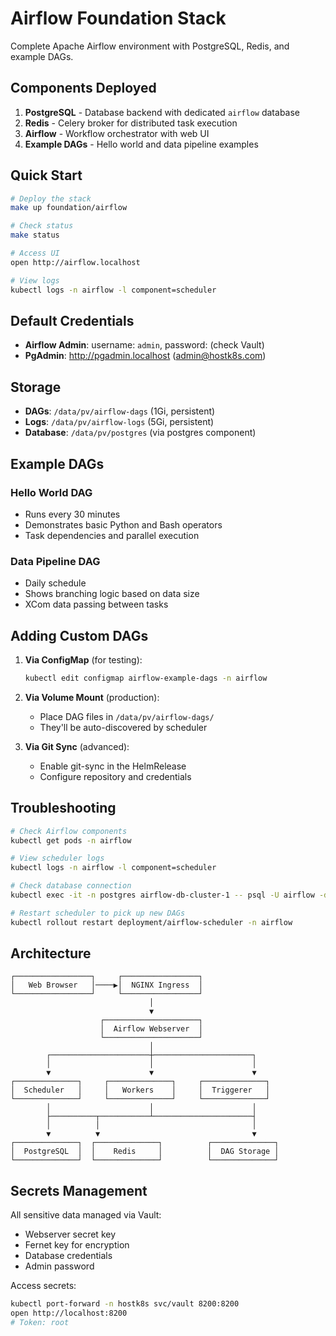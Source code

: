 # Airflow Foundation Stack

Complete Apache Airflow environment with PostgreSQL, Redis, and example DAGs.

## Components Deployed

1. **PostgreSQL** - Database backend with dedicated `airflow` database
2. **Redis** - Celery broker for distributed task execution
3. **Airflow** - Workflow orchestrator with web UI
4. **Example DAGs** - Hello world and data pipeline examples

## Quick Start

```bash
# Deploy the stack
make up foundation/airflow

# Check status
make status

# Access UI
open http://airflow.localhost

# View logs
kubectl logs -n airflow -l component=scheduler
```

## Default Credentials

- **Airflow Admin**: username: `admin`, password: (check Vault)
- **PgAdmin**: http://pgadmin.localhost (admin@hostk8s.com)

## Storage

- **DAGs**: `/data/pv/airflow-dags` (1Gi, persistent)
- **Logs**: `/data/pv/airflow-logs` (5Gi, persistent)
- **Database**: `/data/pv/postgres` (via postgres component)

## Example DAGs

### Hello World DAG
- Runs every 30 minutes
- Demonstrates basic Python and Bash operators
- Task dependencies and parallel execution

### Data Pipeline DAG
- Daily schedule
- Shows branching logic based on data size
- XCom data passing between tasks

## Adding Custom DAGs

1. **Via ConfigMap** (for testing):
   ```bash
   kubectl edit configmap airflow-example-dags -n airflow
   ```

2. **Via Volume Mount** (production):
   - Place DAG files in `/data/pv/airflow-dags/`
   - They'll be auto-discovered by scheduler

3. **Via Git Sync** (advanced):
   - Enable git-sync in the HelmRelease
   - Configure repository and credentials

## Troubleshooting

```bash
# Check Airflow components
kubectl get pods -n airflow

# View scheduler logs
kubectl logs -n airflow -l component=scheduler

# Check database connection
kubectl exec -it -n postgres airflow-db-cluster-1 -- psql -U airflow -d airflow

# Restart scheduler to pick up new DAGs
kubectl rollout restart deployment/airflow-scheduler -n airflow
```

## Architecture

```
┌─────────────────┐     ┌─────────────────┐
│   Web Browser   │────▶│  NGINX Ingress  │
└─────────────────┘     └─────────────────┘
                               │
                               ▼
                    ┌─────────────────────┐
                    │  Airflow Webserver  │
                    └─────────────────────┘
                               │
        ┌──────────────────────┼──────────────────────┐
        │                      │                      │
        ▼                      ▼                      ▼
┌──────────────┐     ┌──────────────┐     ┌──────────────┐
│  Scheduler   │     │   Workers    │     │  Triggerer   │
└──────────────┘     └──────────────┘     └──────────────┘
        │                      │                      │
        ├──────────┬───────────┴──────────────────────┤
        │          │                                  │
        ▼          ▼                                  ▼
┌──────────────┐  ┌──────────────┐          ┌──────────────┐
│  PostgreSQL  │  │    Redis     │          │  DAG Storage │
└──────────────┘  └──────────────┘          └──────────────┘
```

## Secrets Management

All sensitive data managed via Vault:
- Webserver secret key
- Fernet key for encryption
- Database credentials
- Admin password

Access secrets:
```bash
kubectl port-forward -n hostk8s svc/vault 8200:8200
open http://localhost:8200
# Token: root
```
